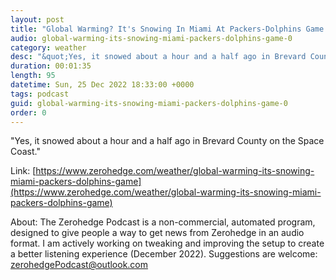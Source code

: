 ```yaml
---
layout: post
title: "Global Warming? It's Snowing In Miami At Packers-Dolphins Game "
audio: global-warming-its-snowing-miami-packers-dolphins-game-0
category: weather
desc: "&quot;Yes, it snowed about a hour and a half ago in Brevard County on the Space Coast.&quot; "
duration: 00:01:35
length: 95
datetime: Sun, 25 Dec 2022 18:33:00 +0000
tags: podcast
guid: global-warming-its-snowing-miami-packers-dolphins-game-0
order: 0
---
```

&quot;Yes, it snowed about a hour and a half ago in Brevard County on the Space Coast.&quot; 

Link: [https://www.zerohedge.com/weather/global-warming-its-snowing-miami-packers-dolphins-game](https://www.zerohedge.com/weather/global-warming-its-snowing-miami-packers-dolphins-game)

About: The Zerohedge Podcast is a non-commercial, automated program, designed to give people a way to get news from Zerohedge in an audio format.  I am actively working on tweaking and improving the setup to create a better listening experience (December 2022).  Suggestions are welcome: [zerohedgePodcast@outlook.com](mailto:zerohedgePodcast@outlook.com)